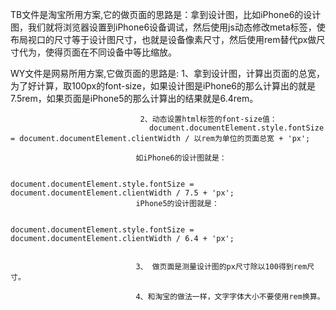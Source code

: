 

TB文件是淘宝所用方案,它的做页面的思路是：拿到设计图，比如iPhone6的设计图，我们就将浏览器设置到iPhone6设备调试，然后使用js动态修改meta标签，使布局视口的尺寸等于设计图尺寸，也就是设备像素尺寸，然后使用rem替代px做尺寸代为，使得页面在不同设备中等比缩放。


WY文件是网易所用方案,它做页面的思路是: 1、拿到设计图，计算出页面的总宽，为了好计算，取100px的font-size，如果设计图是iPhone6的那么计算出的就是7.5rem，如果页面是iPhone5的那么计算出的结果就是6.4rem。

                                 2、动态设置html标签的font-size值：
                                   document.documentElement.style.fontSize = document.documentElement.clientWidth / 以rem为单位的页面总宽 + 'px';

                                如iPhone6的设计图就是：

                                        document.documentElement.style.fontSize = document.documentElement.clientWidth / 7.5 + 'px';
                                iPhone5的设计图就是：

                                        document.documentElement.style.fontSize = document.documentElement.clientWidth / 6.4 + 'px';


                                3、 做页面是测量设计图的px尺寸除以100得到rem尺寸。

                                4、和淘宝的做法一样，文字字体大小不要使用rem换算。
